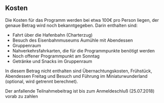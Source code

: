 <h2 class="headline">Kosten</h2>
<p class="first-letter-highlight">Die Kosten für das Programm werden bei etwa 100€ pro Person liegen, der genaue Betrag wird noch bekanntgegeben.
Darin enthalten sind:
<ul class="singlecolumn">
<Li>Fahrt über die Hafenbahn (Charterzug)</li>
<Li>Besuch des Eisenbahnmuseums Aumühle mit Abendessen</li>
<Li>Gruppenraum</li>
<Li>Nahverkehrsfahrkarten, die für die Programmpunkte benötigt werden</li>
<li>Noch offener Programmpunkt am Sonntag</li>
<li>Getränke und Snacks im Gruppenraum</li>
</ul>
In diesem Betrag nicht enthalten sind Übernachtungskosten, Frühstück, Abendessen Freitag und Besuch und Führung im Miniaturwunderland (optional, wird getrennt berechnet).</p>

<p>Der anfallende Teilnahmebeitrag ist bis zum Anmeldeschluß (25.07.2018) vorab zu zahlen</p>
